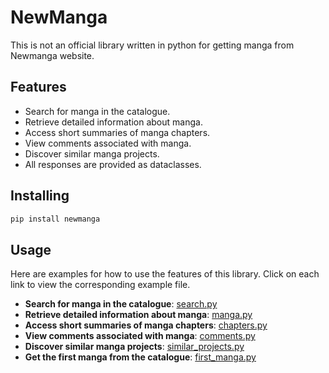 # NewManga
This is not an official library written in python for getting manga from Newmanga website.



## Features
- Search for manga in the catalogue.
- Retrieve detailed information about manga.
- Access short summaries of manga chapters.
- View comments associated with manga.
- Discover similar manga projects.
- All responses are provided as dataclasses.

## Installing
```bash
pip install newmanga
```

## Usage

Here are examples for how to use the features of this library. Click on each link to view the corresponding example file.

- **Search for manga in the catalogue**: [search.py](examples/search.py)
- **Retrieve detailed information about manga**: [manga.py](examples/manga.py)
- **Access short summaries of manga chapters**: [chapters.py](examples/chapters.py)
- **View comments associated with manga**: [comments.py](examples/comments.py)
- **Discover similar manga projects**: [similar_projects.py](examples/similar_projects.py)
- **Get the first manga from the catalogue**: [first_manga.py](examples/first_manga.py)
